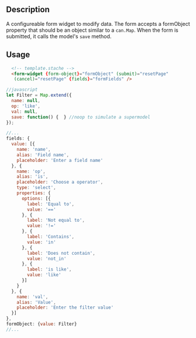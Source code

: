<!--

@module {can.Component} components/form-widget <form-widget />
@parent geocola.components
@group form-widget.fields 1 Field Types

-->

## Description
A configureable form widget to modify data. The form accepts a formObject property that should be an object similar to a `can.Map`. When the form is submitted, it calls the model's `save` method.

## Usage
```html
  <!-- template.stache -->
  <form-widget {form-object}="formObject" (submit)="resetPage"
   (cancel)="resetPage" {fields}="formFields" />
```

```javascript
//javascript
let Filter = Map.extend({
  name: null,
  op: 'like',
  val: null,
  save: function() {  } //noop to simulate a supermodel
});

//...
fields: {
  value: [{
    name: 'name',
    alias: 'Field name',
    placeholder: 'Enter a field name'
  }, {
    name: 'op',
    alias: 'is',
    placeholder: 'Choose a operator',
    type: 'select',
    properties: {
      options: [{
        label: 'Equal to',
        value: '=='
      }, {
        label: 'Not equal to',
        value: '!='
      }, {
        label: 'Contains',
        value: 'in'
      }, {
        label: 'Does not contain',
        value: 'not_in'
      }, {
        label: 'is like',
        value: 'like'
      }]
    }
  }, {
    name: 'val',
    alias: 'Value',
    placeholder: 'Enter the filter value'
  }]
},
formObject: {value: Filter}
//...
```
